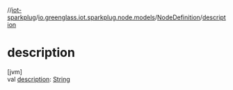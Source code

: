 //[iot-sparkplug](../../../index.md)/[io.greenglass.iot.sparkplug.node.models](../index.md)/[NodeDefinition](index.md)/[description](description.md)

# description

[jvm]\
val [description](description.md): [String](https://kotlinlang.org/api/latest/jvm/stdlib/kotlin/-string/index.html)

